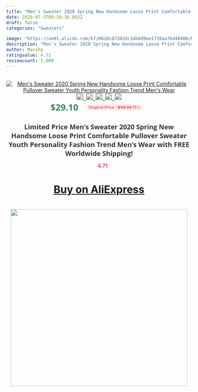 ```yaml
---
title: "Men's Sweater 2020 Spring New Handsome Loose Print Comfortable Pullover Sweater Youth Personality Fashion Trend Men's Wear"
date: 2020-07-3T09:10:36.892Z
draft: false
categories: "Sweaters"

image: "https://ae01.alicdn.com/kf/H628c87202dc34b8d9ee1720aa76d4948N/Men-s-Sweater-2020-Spring-New-Handsome-Loose-Print-Comfortable-Pullover-Sweater-Youth-Personality-Fashion-Trend.jpg"
description: "Men's Sweater 2020 Spring New Handsome Loose Print Comfortable Pullover Sweater Youth Personality Fashion Trend Men's Wear"
author: Marsha
ratingvalue: 4.71
reviewcount: 1.000
---
```

<br>
<div style="text-align: center;">
<a href="https://s.click.aliexpress.com/e/_AmkV4D" target="_blank" rel="nofollow noopener noreferrer"><img alt="Men's Sweater 2020 Spring New Handsome Loose Print Comfortable Pullover Sweater Youth Personality Fashion Trend Men's Wear" class="magnifier-image" src="https://ae01.alicdn.com/kf/H628c87202dc34b8d9ee1720aa76d4948N/Men-s-Sweater-2020-Spring-New-Handsome-Loose-Print-Comfortable-Pullover-Sweater-Youth-Personality-Fashion-Trend.jpg_640x640.jpg">
<br>
<img style="border:1px solid salmon" src="https://ae01.alicdn.com/kf/H628c87202dc34b8d9ee1720aa76d4948N/Men-s-Sweater-2020-Spring-New-Handsome-Loose-Print-Comfortable-Pullover-Sweater-Youth-Personality-Fashion-Trend.jpg_120x120.jpg">&nbsp;&nbsp;<img style="border:1px solid salmon" src="https://ae01.alicdn.com/kf/H62c050b4341943fb99ff99da663cea0aj/Men-s-Sweater-2020-Spring-New-Handsome-Loose-Print-Comfortable-Pullover-Sweater-Youth-Personality-Fashion-Trend.jpg_120x120.jpg">&nbsp;&nbsp;<img style="border:1px solid salmon" src="https://ae01.alicdn.com/kf/Hf955c852c80b48239febe4af10354df9a/Men-s-Sweater-2020-Spring-New-Handsome-Loose-Print-Comfortable-Pullover-Sweater-Youth-Personality-Fashion-Trend.jpg_120x120.jpg">&nbsp;&nbsp;<img style="border:1px solid salmon" src="https://ae01.alicdn.com/kf/Hd915b27aa5e94e82bb326719588f3c39O/Men-s-Sweater-2020-Spring-New-Handsome-Loose-Print-Comfortable-Pullover-Sweater-Youth-Personality-Fashion-Trend.jpg_120x120.jpg">&nbsp;&nbsp;<img style="border:1px solid salmon" src="https://ae01.alicdn.com/kf/Hac6136f237a84f059657c09600efe33bB/Men-s-Sweater-2020-Spring-New-Handsome-Loose-Print-Comfortable-Pullover-Sweater-Youth-Personality-Fashion-Trend.jpg_120x120.jpg"></a></div><br0>
<div style="text-align: center;"><span style="background-color: white; border: 0px; box-sizing: border-box; color: seagreen; display: inline-block; font-family: &quot;open sans&quot; , &quot;arial&quot; , &quot;helvetica&quot; , sans-serif , &quot;heiti&quot;; font-size: 24px; font-stretch: inherit; font-weight: 700; line-height: inherit; margin: 0px 10px 0px 0px; padding: 0px; vertical-align: middle;">$29.10 </span>
<span style="background: rgb(255 , 241 , 241); border-radius: 3px; border: 0px; box-sizing: border-box; color: #ff4747; display: inline-block; font-family: inherit; font-size: 12px; font-stretch: inherit; font-style: inherit; font-variant: inherit; font-weight: 600; line-height: inherit; margin: 0px; padding: 2px 5px; transform: scale(0.9); vertical-align: middle;">Original Price : <b style="text-decoration: line-through;">$34.24 </b> 15%&nbsp;&nbsp;</span></div>
<h1 style="color: #333333; display: inline-block; font-family: &quot;open sans&quot; , &quot;arial&quot; , &quot;helvetica&quot; , sans-serif , &quot;heiti&quot;; font-size: 18px; font-stretch: inherit; font-weight: 700; text-align: center;">Limited Price Men's Sweater 2020 Spring New Handsome Loose Print Comfortable Pullover Sweater Youth Personality Fashion Trend Men's Wear with FREE Worldwide Shipping!</h1>
<div style="color: #ff4747; text-align: center;">
<img src="https://4.bp.blogspot.com/-M0ZcTcb-5uY/XleCXlxnR4I/AAAAAAAAAEc/OrjgMkXV1oMQFaCRZj5HQwOCBcu3w1FegCPcBGAYYCw/s1600/star.png" style="height: 15px;">&nbsp;<b>4.71</b></div>
<div class="button_cont" align="center"><a class="buynow_a" href="https://s.click.aliexpress.com/e/_AmkV4D" target="_blank" rel="nofollow noopener noreferrer"><H1>Buy on AliExpress</H1></a></div><br>
<div class="separator" style="clear: both; text-align: center;">
<img src="https://lh3.googleusercontent.com/-pTy5HemUv9M/XlePHvY0dAI/AAAAAAAAAE4/0nX5iRUoIWY8eMW9Dpxeirr157OZliDIgCLcBGAsYHQ/s1600/badge.gif" width="480">
</div>
